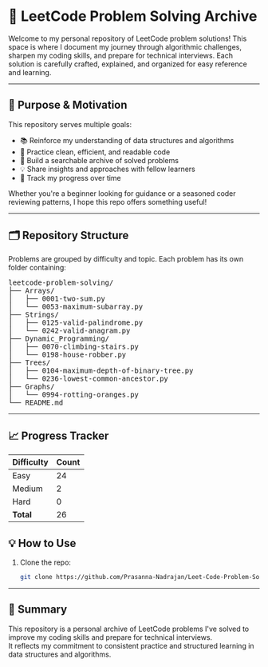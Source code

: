 # 🧠 LeetCode Problem Solving Archive

Welcome to my personal repository of LeetCode problem solutions! This space is where I document my journey through algorithmic challenges, sharpen my coding skills, and prepare for technical interviews. Each solution is carefully crafted, explained, and organized for easy reference and learning.

---

## 🚀 Purpose & Motivation

This repository serves multiple goals:

- 📚 Reinforce my understanding of data structures and algorithms
- 🧪 Practice clean, efficient, and readable code
- 🧩 Build a searchable archive of solved problems
- 💡 Share insights and approaches with fellow learners
- 🧭 Track my progress over time

Whether you're a beginner looking for guidance or a seasoned coder reviewing patterns, I hope this repo offers something useful!

---

## 🗂️ Repository Structure

Problems are grouped by difficulty and topic. Each problem has its own folder containing:
<pre>
leetcode-problem-solving/
├── Arrays/
│   ├── 0001-two-sum.py
│   └── 0053-maximum-subarray.py
├── Strings/
│   ├── 0125-valid-palindrome.py
│   └── 0242-valid-anagram.py
├── Dynamic_Programming/
│   ├── 0070-climbing-stairs.py
│   └── 0198-house-robber.py
├── Trees/
│   ├── 0104-maximum-depth-of-binary-tree.py
│   └── 0236-lowest-common-ancestor.py
├── Graphs/
│   └── 0994-rotting-oranges.py
└── README.md
</pre>
---

## 📈 Progress Tracker

| Difficulty | Count |
|------------|-------|
| Easy       | 24    |
| Medium     | 2     |
| Hard       | 0     |
| **Total**  | 26    |

## 💡 How to Use

1. Clone the repo:

   ```bash
   git clone https://github.com/Prasanna-Nadrajan/Leet-Code-Problem-Solving.git

---

## 📝 Summary

This repository is a personal archive of LeetCode problems I've solved to improve my coding skills and prepare for technical interviews.  
It reflects my commitment to consistent practice and structured learning in data structures and algorithms.

